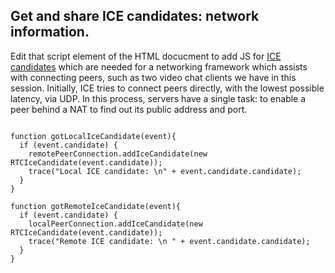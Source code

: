 ## Get and share ICE candidates: network information.

Edit that script element of the HTML docucment to add JS for [ICE candidates](http://www.html5rocks.com/en/tutorials/webrtc/basics/#ice) which are needed for a networking framework which assists with connecting peers, such as two video chat clients we have in this session. Initially, ICE tries to connect peers directly, with the lowest possible latency, via UDP. In this process, servers have a single task: to enable a peer behind a NAT to find out its public address and port.

~~~

function gotLocalIceCandidate(event){
  if (event.candidate) {
    remotePeerConnection.addIceCandidate(new RTCIceCandidate(event.candidate));
    trace("Local ICE candidate: \n" + event.candidate.candidate);
  }
}

function gotRemoteIceCandidate(event){
  if (event.candidate) {
    localPeerConnection.addIceCandidate(new RTCIceCandidate(event.candidate));
    trace("Remote ICE candidate: \n " + event.candidate.candidate);
  }
}

~~~